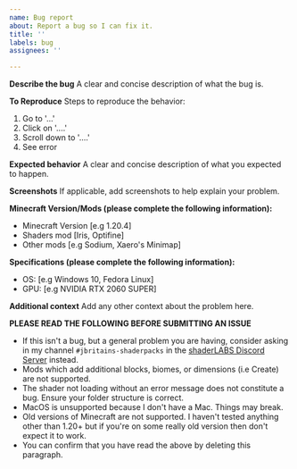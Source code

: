 ```yaml
---
name: Bug report
about: Report a bug so I can fix it.
title: ''
labels: bug
assignees: ''

---
```


**Describe the bug**
A clear and concise description of what the bug is.

**To Reproduce**
Steps to reproduce the behavior:
1. Go to '...'
2. Click on '....'
3. Scroll down to '....'
4. See error

**Expected behavior**
A clear and concise description of what you expected to happen.

**Screenshots**
If applicable, add screenshots to help explain your problem.

**Minecraft Version/Mods (please complete the following information):**
 - Minecraft Version [e.g 1.20.4]
 - Shaders mod [Iris, Optifine]
 - Other mods [e.g Sodium, Xaero's Minimap]

**Specifications (please complete the following information):**
 - OS: [e.g Windows 10, Fedora Linux]
 - GPU: [e.g NVIDIA RTX 2060 SUPER]

**Additional context**
Add any other context about the problem here.

**PLEASE READ THE FOLLOWING BEFORE SUBMITTING AN ISSUE**
 - If this isn't a bug, but a general problem you are having, consider asking in my channel `#jbritains-shaderpacks` in the [shaderLABS Discord Server](https://discord.gg/RpzWN9S) instead.
 - Mods which add additional blocks, biomes, or dimensions (i.e Create) are not supported.
 - The shader not loading without an error message does not constitute a bug. Ensure your folder structure is correct.
 - MacOS is unsupported because I don't have a Mac. Things may break.
 - Old versions of Minecraft are not supported. I haven't tested anything other than 1.20+ but if you're on some really old version then don't expect it to work.
 - You can confirm that you have read the above by deleting this paragraph.
